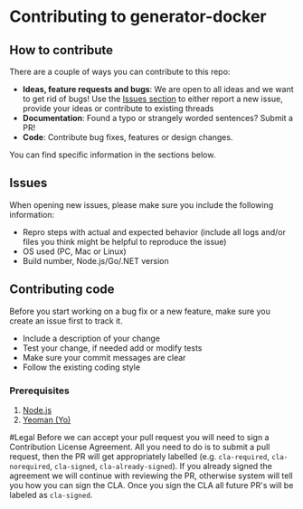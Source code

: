 # Contributing to generator-docker

## How to contribute

There are a couple of ways you can contribute to this repo:
* **Ideas, feature requests and bugs**: We are open to all ideas and we want to get rid of bugs! Use the [Issues section][issuesUrl] to either report a new issue, provide your ideas or contribute to existing threads
* **Documentation**: Found a typo or strangely worded sentences? Submit a PR!
* **Code**: Contribute bug fixes, features or design changes.

You can find specific information in the sections below.

## Issues
When opening new issues, please make sure you include the following information:
* Repro steps with actual and expected behavior (include all logs and/or files you think might be helpful to reproduce the issue)
* OS used (PC, Mac or Linux)
* Build number, Node.js/Go/.NET version

## Contributing code
Before you start working on a bug fix or a new feature, make sure you create an issue first to track it.

- Include a description of your change
- Test your change, if needed add or modify tests
- Make sure your commit messages are clear
- Follow the existing coding style

### Prerequisites
1. [Node.js](www.nodejs.org)
2. [Yeoman (Yo)](http://yeoman.io/)

#Legal
Before we can accept your pull request you will need to sign a Contribution License Agreement. All you need to do is to submit a pull request, then the PR will get appropriately labelled (e.g. `cla-required`, `cla-norequired`, `cla-signed`, `cla-already-signed`). If you already signed the agreement we will continue with reviewing the PR, otherwise system will tell you how you can sign the CLA. Once you sign the CLA all future PR's will be labeled as `cla-signed`.

[issuesUrl]: https://github.com/microsoft/generator-docker/issues